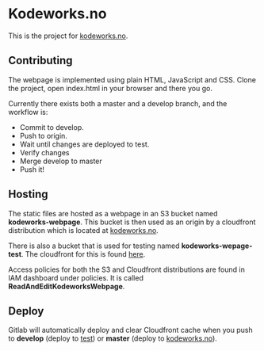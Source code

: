 # Kodeworks.no
This is the project for [kodeworks.no](https://kodeworks.no).

## Contributing
The webpage is implemented using plain HTML, JavaScript and CSS. Clone the
project, open index.html in your browser and there you go.

Currently there exists both a master and a develop branch, and the workflow is:
* Commit to develop.
* Push to origin.
* Wait until changes are deployed to test.
* Verify changes
* Merge develop to master
* Push it!

## Hosting
The static files are hosted as a webpage in an S3 bucket named
**kodeworks-webpage**. This bucket is then used as an origin by a cloudfront
distribution which is located at [kodeworks.no](https://kodeworks.no).

There is also a bucket that is used for testing named **kodeworks-wepage-test**.
The cloudfront for this is found [here](https://d213a041t55sar.cloudfront.net).

Access policies for both the S3 and Cloudfront distributions are found in IAM
dashboard under policies. It is called **ReadAndEditKodeworksWebpage**.
## Deploy
Gitlab will automatically deploy and clear Cloudfront cache when you push to
**develop** (deploy to [test](https://d213a041t55sar.cloudfront.net)) or
**master** (deploy to [kodeworks.no](https://kodeworks.no)).
